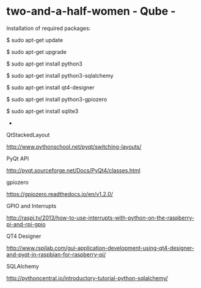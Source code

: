 # two-and-a-half-women - Qube - 

Installation of required packages:

$ sudo apt-get update

$ sudo apt-get upgrade

$ sudo apt-get install python3

$ sudo apt-get install python3-sqlalchemy

$ sudo apt-get install qt4-designer

$ sudo apt-get install python3-gpiozero

$ sudo apt-get install sqlite3

-

QtStackedLayout

http://www.pythonschool.net/pyqt/switching-layouts/

PyQt API

http://pyqt.sourceforge.net/Docs/PyQt4/classes.html

gpiozero

https://gpiozero.readthedocs.io/en/v1.2.0/

GPIO and Interrupts

http://raspi.tv/2013/how-to-use-interrupts-with-python-on-the-raspberry-pi-and-rpi-gpio

QT4 Designer

http://www.rspilab.com/gui-application-development-using-qt4-designer-and-pyqt-in-raspbian-for-raspberry-pi/

SQLAlchemy

http://pythoncentral.io/introductory-tutorial-python-sqlalchemy/



